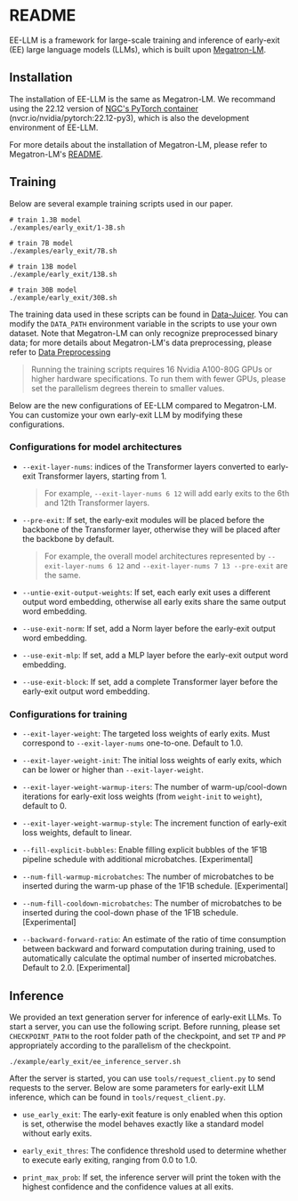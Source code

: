 # README

EE-LLM is a framework for large-scale training and inference of early-exit (EE) large language models (LLMs), which is built upon [Megatron-LM](https://github.com/NVIDIA/Megatron-LM).


## Installation

The installation of EE-LLM is the same as Megatron-LM.
We recommand using the 22.12 version of [NGC's PyTorch container](https://catalog.ngc.nvidia.com/orgs/nvidia/containers/pytorch) (nvcr.io/nvidia/pytorch:22.12-py3), which is also the development environment of EE-LLM.

For more details about the installation of Megatron-LM, please refer to Megatron-LM's [README](README_Megatron_LM.md).


## Training

Below are several example training scripts used in our paper.


```
# train 1.3B model
./examples/early_exit/1-3B.sh

# train 7B model
./examples/early_exit/7B.sh

# train 13B model 
./example/early_exit/13B.sh

# train 30B model
./example/early_exit/30B.sh
```


The training data used in these scripts can be found in [Data-Juicer](https://github.com/alibaba/data-juicer/blob/main/configs/data_juicer_recipes/README.md). 
You can modify the `DATA_PATH` environment variable in the scripts to use your own dataset.
Note that Megatron-LM can only recognize preprocessed binary data; 
for more details about Megatron-LM's data preprocessing, please refer to [Data Preprocessing](README_Megatron_LM.md)

> Running the training scripts requires 16 Nvidia A100-80G GPUs or higher hardware specifications. To run them with fewer GPUs, please set the parallelism degrees therein to smaller values.


Below are the new configurations of EE-LLM compared to Megatron-LM. You can customize your own early-exit LLM by modifying these configurations.

### Configurations for model architectures

- `--exit-layer-nums`: indices of the Transformer layers converted to early-exit Transformer layers, starting from 1.
    > For example, `--exit-layer-nums 6 12` will add early exits to the 6th and 12th Transformer layers.

- `--pre-exit`: If set, the early-exit modules will be placed before the backbone of the Transformer layer, otherwise they will be placed after the backbone by default.
    > For example, the overall model architectures represented by `--exit-layer-nums 6 12` and `--exit-layer-nums 7 13 --pre-exit` are the same.

- `--untie-exit-output-weights`: If set, each early exit uses a different output word embedding, otherwise all early exits share the same output word embedding.

- `--use-exit-norm`: If set, add a Norm layer before the early-exit output word embedding.

- `--use-exit-mlp`: If set, add a MLP layer before the early-exit output word embedding.

- `--use-exit-block`: If set, add a complete Transformer layer before the early-exit output word embedding.

### Configurations for training

- `--exit-layer-weight`: The targeted loss weights of early exits. Must correspond to `--exit-layer-nums` one-to-one. Default to 1.0.

- `--exit-layer-weight-init`: The initial loss weights of early exits, which can be lower or higher than `--exit-layer-weight`.

- `--exit-layer-weight-warmup-iters`: The number of warm-up/cool-down iterations for early-exit loss weights (from `weight-init` to `weight`), default to 0.

- `--exit-layer-weight-warmup-style`: The increment function of early-exit loss weights, default to linear.

- `--fill-explicit-bubbles`: Enable filling explicit bubbles of the 1F1B pipeline schedule with additional microbatches. [Experimental]

- `--num-fill-warmup-microbatches`: The number of microbatches to be inserted during the warm-up phase of the 1F1B schedule. [Experimental]

- `--num-fill-cooldown-microbatches`: The number of microbatches to be inserted during the cool-down phase of the 1F1B schedule. [Experimental]

- `--backward-forward-ratio`: An estimate of the ratio of time consumption between backward and forward computation during training, used to automatically calculate the optimal number of inserted microbatches. Default to 2.0. [Experimental]

## Inference

We provided an text generation server for inference of early-exit LLMs.
To start a server, you can use the following script.
Before running, please set `CHECKPOINT_PATH` to the root folder path of the checkpoint, and set `TP` and `PP` appropriately according to the parallelism of the checkpoint.

```
./example/early_exit/ee_inference_server.sh
```

After the server is started, you can use `tools/request_client.py` to send requests to the server.
Below are some parameters for early-exit LLM inference, which can be found in `tools/request_client.py`.

- `use_early_exit`: The early-exit feature is only enabled when this option is set, otherwise the model behaves exactly like a standard model without early exits.

- `early_exit_thres`: The confidence threshold used to determine whether to execute early exiting, ranging from 0.0 to 1.0.

- `print_max_prob`: If set, the inference server will print the token with the highest confidence and the confidence values at all exits.